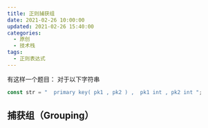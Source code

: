```yaml
---
title: 正则捕获组
date: 2021-02-26 10:00:00
updated: 2021-02-26 15:40:00
categories:
  - 原创
  - 技术栈
tags:
  - 正则表达式
---
```


有这样一个题目：
对于以下字符串

```javascript
const str = "  primary key( pk1 , pk2 ) ,  pk1 int , pk2 int ";
```

## 捕获组（Grouping）
